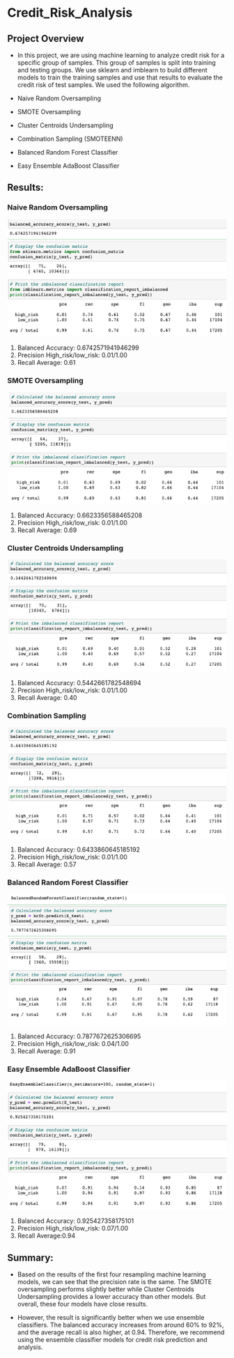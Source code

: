 # Credit_Risk_Analysis

## Project Overview 
- In this project, we are using machine learning to analyze credit risk for a specific group of samples. This group of samples is split into training and testing groups. We use sklearn and imblearn to build different models to train the training samples and use that results to evaluate the credit risk of test samples. We used the following algorithm.

- Naive Random Oversampling
- SMOTE Oversampling
- Cluster Centroids Undersampling
- Combination Sampling (SMOTEENN)
- Balanced Random Forest Classifier
- Easy Ensemble AdaBoost Classifier

## Results: 

### Naive Random Oversampling
![01](images/1-1Naive_Random_Oversampling.png)

1. Balanced Accuracy: 0.6742571941946299
2. Precision High_risk/low_risk: 0.01/1.00
3. Recall Average: 0.61

### SMOTE Oversampling
![02](images/1-2SMOTE_oversampling.png)

1. Balanced Accuracy: 0.6623356588465208
2. Precision High_risk/low_risk: 0.01/1.00
3. Recall Average: 0.69

### Cluster Centroids Undersampling
![03](images/1-3ClusterCentroids_undersampling.png)

1. Balanced Accuracy: 0.5442661782548694
2. Precision High_risk/low_risk: 0.01/1.00
3. Recall Average: 0.40

### Combination Sampling
![04](images/2-1Combination_OverandUnder_Sampling.png)

1. Balanced Accuracy: 0.6433860645185192
2. Precision High_risk/low_risk:  0.01/1.00
3. Recall Average: 0.57

### Balanced Random Forest Classifier
![05](images/3-1BalancedRandom.png)

1. Balanced Accuracy: 0.7877672625306695
2. Precision High_risk/low_risk: 0.04/1.00
3. Recall Average: 0.91

### Easy Ensemble AdaBoost Classifier
![06](images/3-2easyEnsemble.png)

1. Balanced Accuracy: 0.925427358175101
2. Precision High_risk/low_risk: 0.07/1.00
3. Recall Average:0.94

## Summary: 
- Based on the results of the first four resampling machine learning models, we can see that the precision rate is the same. The SMOTE oversampling performs slightly better while Cluster Centroids Undersampling provides a lower accuracy than other models. But overall, these four models have close results.

- However, the result is significantly better when we use ensemble classifiers. The balanced accuracy increases from around 60% to 92%, and the average recall is also higher, at 0.94. Therefore, we recommend using the ensemble classifier models for credit risk prediction and analysis.
